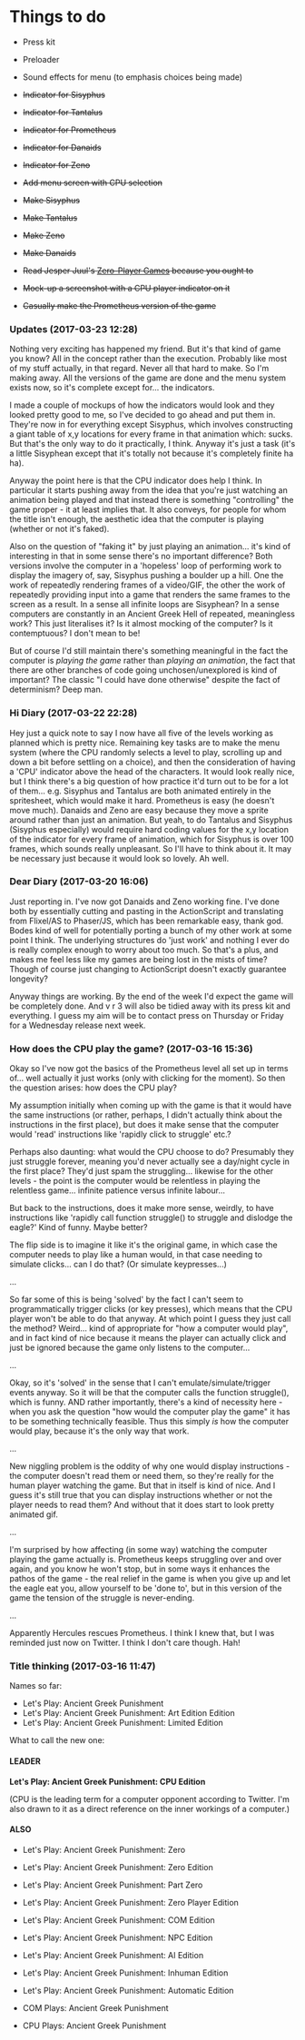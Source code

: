 # Things to do

* Press kit
* Preloader
* Sound effects for menu (to emphasis choices being made)

* ~~Indicator for Sisyphus~~
* ~~Indicator for Tantalus~~
* ~~Indicator for Prometheus~~
* ~~Indicator for Danaids~~
* ~~Indicator for Zeno~~
* ~~Add menu screen with CPU selection~~
* ~~Make Sisyphus~~
* ~~Make Tantalus~~
* ~~Make Zeno~~
* ~~Make Danaids~~
* ~~Read Jesper Juul's [Zero-Player Games](https://www.jesperjuul.net/text/zeroplayergames/) because you ought to~~
* ~~Mock-up a screenshot with a CPU player indicator on it~~
* ~~Casually make the Prometheus version of the game~~

### Updates (2017-03-23 12:28)

Nothing very exciting has happened my friend. But it's that kind of game you know? All in the concept rather than the execution. Probably like most of my stuff actually, in that regard. Never all that hard to make. So I'm making away. All the versions of the game are done and the menu system exists now, so it's complete except for... the indicators.

I made a couple of mockups of how the indicators would look and they looked pretty good to me, so I've decided to go ahead and put them in. They're now in for everything except Sisyphus, which involves constructing a giant table of x,y locations for every frame in that animation which: sucks. But that's the only way to do it practically, I think. Anyway it's just a task (it's a little Sisyphean except that it's totally not because it's completely finite ha ha).

Anyway the point here is that the CPU indicator does help I think. In particular it starts pushing away from the idea that you're just watching an animation being played and that instead there is something "controlling" the game proper - it at least implies that. It also conveys, for people for whom the title isn't enough, the aesthetic idea that the computer is playing (whether or not it's faked).

Also on the question of "faking it" by just playing an animation... it's kind of interesting in that in some sense there's no important difference? Both versions involve the computer in a 'hopeless' loop of performing work to display the imagery of, say, Sisyphus pushing a boulder up a hill. One the work of repeatedly rendering frames of a video/GIF, the other the work of repeatedly providing input into a game that renders the same frames to the screen as a result. In a sense all infinite loops are Sisyphean? In a sense computers are constantly in an Ancient Greek Hell of repeated, meaningless work? This just literalises it? Is it almost mocking of the computer? Is it contemptuous? I don't mean to be!

But of course I'd still maintain there's something meaningful in the fact the computer is *playing the game* rather than *playing an animation*, the fact that there are other branches of code going unchosen/unexplored is kind of important? The classic "I could have done otherwise" despite the fact of determinism? Deep man.

### Hi Diary (2017-03-22 22:28)

Hey just a quick note to say I now have all five of the levels working as planned which is pretty nice. Remaining key tasks are to make the menu system (where the CPU randomly selects a level to play, scrolling up and down a bit before settling on a choice), and then the consideration of having a 'CPU' indicator above the head of the characters. It would look really nice, but I think there's a big question of how practice it'd turn out to be for a lot of them... e.g. Sisyphus and Tantalus are both animated entirely in the spritesheet, which would make it hard. Prometheus is easy (he doesn't move much). Danaids and Zeno are easy because they move a sprite around rather than just an animation. But yeah, to do Tantalus and Sisyphus (Sisyphus especially) would require hard coding values for the x,y location of the indicator for every frame of animation, which for Sisyphus is over 100 frames, which sounds really unpleasant. So I'll have to think about it. It may be necessary just because it would look so lovely. Ah well.

### Dear Diary (2017-03-20 16:06)

Just reporting in. I've now got Danaids and Zeno working fine. I've done both by essentially cutting and pasting in the ActionScript and translating from Flixel/AS to Phaser/JS, which has been remarkable easy, thank god. Bodes kind of well for potentially porting a bunch of my other work at some point I think. The underlying structures do 'just work' and nothing I ever do is really complex enough to worry about too much. So that's a plus, and makes me feel less like my games are being lost in the mists of time? Though of course just changing to ActionScript doesn't exactly guarantee longevity?

Anyway things are working. By the end of the week I'd expect the game will be completely done. And v r 3 will also be tidied away with its press kit and everything. I guess my aim will be to contact press on Thursday or Friday for a Wednesday release next week.

### How does the CPU play the game? (2017-03-16 15:36)

Okay so I've now got the basics of the Prometheus level all set up in terms of... well actually it just works (only with clicking for the moment). So then the question arises: how does the CPU play?

My assumption initially when coming up with the game is that it would have the same instructions (or rather, perhaps, I didn't actually think about the instructions in the first place), but does it make sense that the computer would 'read' instructions like 'rapidly click to struggle' etc.?

Perhaps also daunting: what would the CPU choose to do? Presumably they just struggle forever, meaning you'd never actually see a day/night cycle in the first place? They'd just spam the struggling... likewise for the other levels - the point is the computer would be relentless in playing the relentless game... infinite patience versus infinite labour...

But back to the instructions, does it make more sense, weirdly, to have instructions like 'rapidly call function struggle() to struggle and dislodge the eagle?' Kind of funny. Maybe better?

The flip side is to imagine it like it's the original game, in which case the computer needs to play like a human would, in that case needing to simulate clicks... can I do that? (Or simulate keypresses...)

...

So far some of this is being 'solved' by the fact I can't seem to programmatically trigger clicks (or key presses), which means that the CPU player won't be able to do that anyway. At which point I guess they just call the method? Weird... kind of appropriate for "how a computer would play", and in fact kind of nice because it means the player can actually click and just be ignored because the game only listens to the computer...

...

Okay, so it's 'solved' in the sense that I can't emulate/simulate/trigger events anyway. So it will be that the computer calls the function struggle(), which is funny. AND rather importantly, there's a kind of necessity here - when you ask the question "how would the computer play the game" it has to be something technically feasible. Thus this simply *is* how the computer would play, because it's the only way that work.

...

New niggling problem is the oddity of why one would display instructions - the computer doesn't read them or need them, so they're really for the human player watching the game. But that in itself is kind of nice. And I guess it's still true that you can display instructions whether or not the player needs to read them? And without that it does start to look pretty animated gif.

...

I'm surprised by how affecting (in some way) watching the computer playing the game actually is. Prometheus keeps struggling over and over again, and you know he won't stop, but in some ways it enhances the pathos of the game - the real relief in the game is when you give up and let the eagle eat you, allow yourself to be 'done to', but in this version of the game the tension of the struggle is never-ending.

...

Apparently Hercules rescues Prometheus. I think I knew that, but I was reminded just now on Twitter. I think I don't care though. Hah!

### Title thinking (2017-03-16 11:47)

Names so far:

* Let's Play: Ancient Greek Punishment
* Let's Play: Ancient Greek Punishment: Art Edition Edition
* Let's Play: Ancient Greek Punishment: Limited Edition

What to call the new one:

#### LEADER
**Let's Play: Ancient Greek Punishment: CPU Edition**

(CPU is the leading term for a computer opponent according to Twitter. I'm also drawn to it as a direct reference on the inner workings of a computer.)

#### ALSO
* Let's Play: Ancient Greek Punishment: Zero
* Let's Play: Ancient Greek Punishment: Zero Edition
* Let's Play: Ancient Greek Punishment: Part Zero
* Let's Play: Ancient Greek Punishment: Zero Player Edition

* Let's Play: Ancient Greek Punishment: COM Edition
* Let's Play: Ancient Greek Punishment: NPC Edition
* Let's Play: Ancient Greek Punishment: AI Edition

* Let's Play: Ancient Greek Punishment: Inhuman Edition
* Let's Play: Ancient Greek Punishment: Automatic Edition

* COM Plays: Ancient Greek Punishment
* CPU Plays: Ancient Greek Punishment
